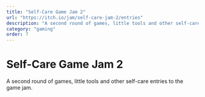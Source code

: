 ```yaml
---
title: "Self-Care Game Jam 2"
url: "https://itch.io/jam/self-care-jam-2/entries"
description: "A second round of games, little tools and other self-care entries to the game jam."
category: "gaming"
order: 7
---
```


# Self-Care Game Jam 2

A second round of games, little tools and other self-care entries to the game jam.
